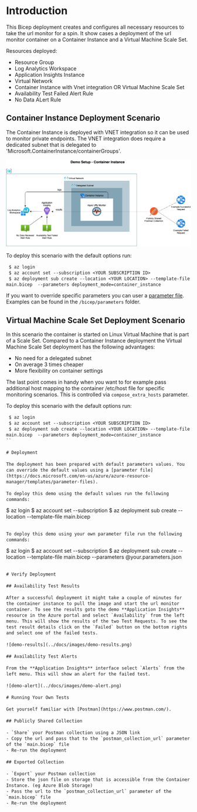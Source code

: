 
# Introduction
This Bicep deployment creates and configures all necessary resources to take the url monitor for a spin. It show cases a deployment of the url monitor container on a Container Instance and a Virtual Machine Scale Set. 

Resources deployed:
- Resource Group
- Log Analytics Workspace
- Application Insights Instance
- Virtual Network 
- Container Instance with Vnet integration OR Virtual Machine Scale Set
- Availability Test Failed Alert Rule
- No Data ALert Rule


## Container Instance Deployment Scenario

The Container Instance is deployed with VNET integration so it can be used to monitor private endpoints. The VNET integration does require a dedicated subnet that is delegated to 'Microsoft.ContainerInstance/containerGroups'.  

![demo](../docs/images/azure-url-monitor-demo-ci.drawio.png)


To deploy this scenario with the default options run:

```
 $ az login
 $ az account set --subscription <YOUR SUBSCRIPTION ID> 
 $ az deployment sub create --location <YOUR LOCATION> --template-file main.bicep  --parameters deployment_mode=container_instance
```

If you want to override specific parameters you can user a [parameter file](https://docs.microsoft.com/en-us/azure/azure-resource-manager/templates/parameter-files). Examples can be found in the `/bicep/parameters` folder. 


## Virtual Machine Scale Set Deployment Scenario

In this scenario the container is started on Linux Virtual Machine that is part of a Scale Set. Compared to a Container Instance deployment the Virtual Machine Scale Set deployment has the following advantages:
- No need for a delegated subnet
- On average 3 times cheaper
- More flexibility on container settings

The last point comes in handy when you want to for example pass additional host mapping to the container /etc/host file for specific monitoring scenarios. This is controlled via `compose_extra_hosts`  parameter.

To deploy this scenario with the default options run:

```
 $ az login
 $ az account set --subscription <YOUR SUBSCRIPTION ID> 
 $ az deployment sub create --location <YOUR LOCATION> --template-file main.bicep  --parameters deployment_mode=container_instance
``

# Deployment

The deployment has been prepared with default parameters values. You can override the default values using a [parameter file](https://docs.microsoft.com/en-us/azure/azure-resource-manager/templates/parameter-files).

To deploy this demo using the default values run the following commands:

```
 $ az login
 $ az account set --subscription <YOUR SUBSCRIPTION ID> 
 $ az deployment sub create --location <YOUR LOCATION> --template-file main.bicep 
```

To deploy this demo using your own parameter file run the following commands:

```
 $ az login
 $ az account set --subscription <YOUR SUBSCRIPTION ID> 
 $ az deployment sub create --location <YOUR LOCATION> --template-file main.bicep  --parameters @your.parameters.json
```

# Verify Deployment

## Availability Test Results

After a successful deployment it might take a couple of minutes for the container instance to pull the image and start the url monitor container. To see the results goto the demo **Application Insights** resource in the Azure portal and select `Availability` from the left menu. This will show the results of the two Test Requests. To see the test result details click on the `Failed` button on the bottom rights and select one of the failed tests. 

![demo-results](../docs/images/demo-results.png)

## Availability Test Alerts

From the **Application Insights** interface select `Alerts` from the left menu. This will show an alert for the failed test.

![demo-alert](../docs/images/demo-alert.png)

# Running Your Own Tests 

Get yourself familiar with [Postman](https://www.postman.com/).

## Publicly Shared Collection

- `Share` your Postman collection using a JSON link 
- Copy the url and pass that to the `postman_collection_url` parameter of the `main.bicep` file
- Re-run the deployment 

## Exported Collection

- `Export` your Postman collection  
- Store the json file on storage that is accessible from the Container Instance. (eg Azure Blob Storage)
- Pass the url to the `postman_collection_url` parameter of the `main.bicep` file
- Re-run the deployment